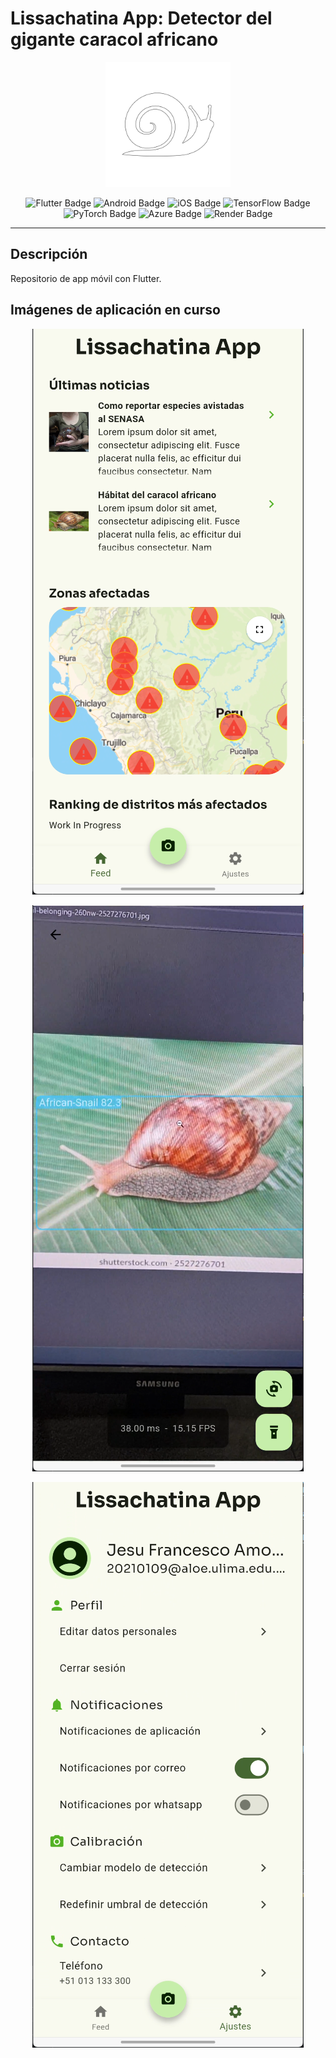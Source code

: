 # Lissachatina App: Detector del gigante caracol africano

<p align="center">
    <img src="./docs/image/snail.png" alt="lissachatina-logo" width="200"/>
</p>

<p align="center">
    <img src="https://img.shields.io/badge/Flutter-%2302569B.svg?style=for-the-badge&logo=Flutter&logoColor=white" alt="Flutter Badge"/>
    <img src="https://img.shields.io/badge/Android-3DDC84?style=for-the-badge&logo=android&logoColor=white" alt="Android Badge"/>
    <img src="https://img.shields.io/badge/iOS-000000?style=for-the-badge&logo=ios&logoColor=white" alt="iOS Badge"/>
    <img src="https://img.shields.io/badge/TensorFlow-%23FF6F00.svg?style=for-the-badge&logo=TensorFlow&logoColor=white" alt="TensorFlow Badge"/>
    <img src="https://img.shields.io/badge/PyTorch-%23EE4C2C.svg?style=for-the-badge&logo=PyTorch&logoColor=white" alt="PyTorch Badge"/>
    <img src="https://img.shields.io/badge/azure-%230072C6.svg?style=for-the-badge&logo=microsoftazure&logoColor=white" alt="Azure Badge"/>
    <img src="https://img.shields.io/badge/Render-%46E3B7.svg?style=for-the-badge&logo=render&logoColor=white" alt="Render Badge"/>
</p>

---

## Descripción

Repositorio de app móvil con Flutter.

## Imágenes de aplicación en curso
<p align="center">
    <img src="./docs/image/home_screen.png" alt="Demo 1"/>
</p>

<p align="center">
    <img src="./docs/image/detector_screen.png" alt="Demo 2"/>
</p>

<p align="center">
    <img src="./docs/image/settings_screen.png" alt="Demo 3"/>
</p>